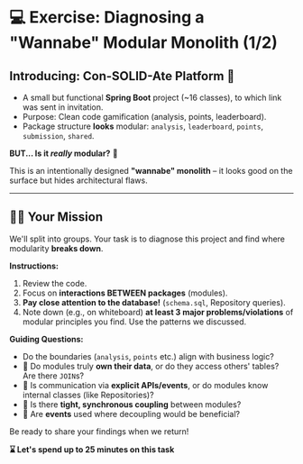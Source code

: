 # 💻 Exercise: Diagnosing a "Wannabe" Modular Monolith (1/2)

## Introducing: Con-SOLID-Ate Platform 🧪

* A small but functional **Spring Boot** project (~16 classes), to which link was sent in invitation.
* Purpose: Clean code gamification (analysis, points, leaderboard).
* Package structure **looks** modular: `analysis`, `leaderboard`, `points`, `submission`, `shared`.


**BUT... Is it *really* modular?** 🤔

This is an intentionally designed **"wannabe" monolith** – it looks good on the surface but hides architectural flaws.

---

## 🕵️‍♀️ Your Mission 

We'll split into groups. Your task is to diagnose this project and find where modularity **breaks down**.

**Instructions:**

1.  Review the code.
2.  Focus on **interactions BETWEEN packages** (modules).
3.  **Pay close attention to the database!** (`schema.sql`, Repository queries).
4.  Note down (e.g., on whiteboard) **at least 3 major problems/violations** of modular principles you find. Use the patterns we discussed.

**Guiding Questions:**

* Do the boundaries (`analysis`, `points` etc.) align with business logic?
* 🔐 Do modules truly **own their data**, or do they access others' tables? Are there `JOIN`s?
* 📜 Is communication via **explicit APIs/events**, or do modules know internal classes (like Repositories)?
* 🔗 Is there **tight, synchronous coupling** between modules?
* 📢 Are **events** used where decoupling would be beneficial?

Be ready to share your findings when we return!

**⌛ Let's spend up to 25 minutes on this task**

